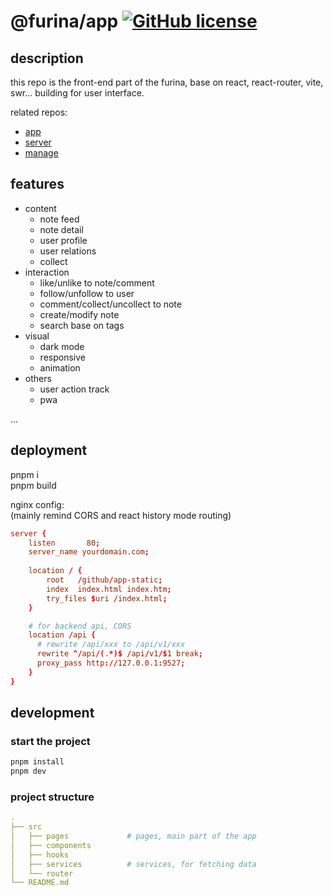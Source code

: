 # @furina/app [![GitHub license](https://img.shields.io/badge/license-MIT-blue.svg)](https://github.com/rainbow-dust/app/blob/main/LICENSE)  
<!-- [![build status](https://github.com/rainbow-dust/server/actions/workflows/build.yml/badge.svg?branch=main)](https://github.com/rainbow-dust/server/actions/workflows/build.yml) -->

## description

this repo is the front-end part of the furina, base on react, react-router, vite, swr... building for user interface.

related repos:

- [app](https://github.com/rainbow-dust/app)
- [server](https://github.com/rainbow-dust/server)
- [manage](https://github.com/rainbow-dust/manage)

## features
<!-- may be some screenshots here is better... -->

- content
  - note feed
  - note detail
  - user profile
  - user relations
  - collect
- interaction
  - like/unlike to note/comment
  - follow/unfollow to user
  - comment/collect/uncollect to note
  - create/modify note
  - search base on tags
- visual
  - dark mode
  - responsive
  - animation
- others
  - user action track
  - pwa
  
...

## deployment

pnpm i  
pnpm build  

nginx config:  
(mainly remind CORS and react history mode routing)

```conf
server {
    listen       80;
    server_name yourdomain.com;
    
    location / {
        root   /github/app-static;
        index  index.html index.htm;
        try_files $uri /index.html;
    }

    # for backend api, CORS
    location /api {
      # rewrite /api/xxx to /api/v1/xxx
      rewrite ^/api/(.*)$ /api/v1/$1 break;
      proxy_pass http://127.0.0.1:9527;
    }
}
```

## development

### start the project

```bash
pnpm install
pnpm dev
```

### project structure

```yaml
.
├── src
│   ├── pages             # pages, main part of the app
│   ├── components
│   ├── hooks
│   ├── services          # services, for fetching data
│   └── router
└── README.md
```
